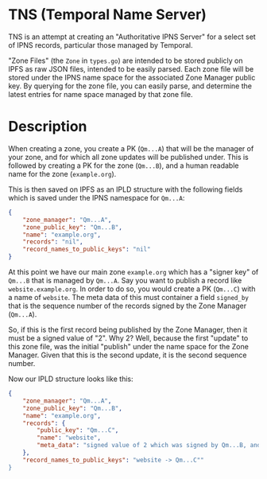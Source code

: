 # TNS (Temporal Name Server)

TNS is an attempt at creating an "Authoritative IPNS Server" for a select set of IPNS records, particular those managed by Temporal.

"Zone Files" (the `Zone` in `types.go`) are intended to be stored publicly on IPFS as raw JSON files, intended to be easily parsed. Each zone file will be stored under the IPNS name space for the associated Zone Manager public key. By querying for the zone file, you can easily parse, and determine the latest entries for name space managed by that zone file.


# Description

When creating a zone, you create a PK (`Qm...A`) that will be the manager of your zone, and for which all zone updates will be published under. This is followed by creating a PK for the zone (`Qm...B`), and a human readable name for the zone (`example.org`).

This is then saved on IPFS as an IPLD structure with the following fields which is saved under the IPNS namespace for `Qm...A`:
```json
{
    "zone_manager": "Qm...A",
    "zone_public_key": "Qm...B",
    "name": "example.org",
    "records": "nil",
    "record_names_to_public_keys": "nil"
}
```

At this point we have our main zone `example.org` which has a "signer key" of `Qm...B` that is managed by `Qm...A`. Say you want to publish a record like `website.example.org`. In order to do so, you would create a PK (`Qm...C`) with a name of `website`.  The meta data of this must container a field `signed_by` that is the sequence number of the records signed by the Zone Manager (`Qm...A`). 

So, if this is the first record being published by the Zone Manager, then it must be a signed value of "2". Why 2? Well, because the first "update" to this zone file, was the initial "publish" under the name space for the Zone Manager. Given that this is the second update, it is the second sequence number.

Now our IPLD structure looks like this:
```json
{
    "zone_manager": "Qm...A",
    "zone_public_key": "Qm...B",
    "name": "example.org",
    "records": {
        "public_key": "Qm...C",
        "name": "website",
        "meta_data": "signed value of 2 which was signed by Qm...B, and any other data"
    },
    "record_names_to_public_keys": "website -> Qm...C""
}
```